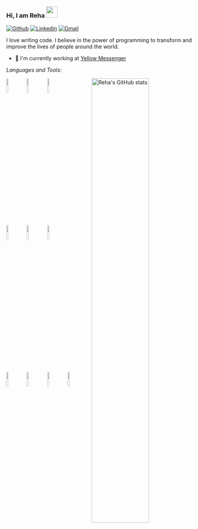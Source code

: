 ### Hi, I am Reha <img src="https://raw.githubusercontent.com/MartinHeinz/MartinHeinz/master/wave.gif" width="30px">
[![Github](https://img.shields.io/badge/-Github-000?style=flat&logo=Github&logoColor=white)](https://github.com/rehasantiago)
[![Linkedin](https://img.shields.io/badge/-LinkedIn-blue?style=flat&logo=Linkedin&logoColor=white)](https://www.linkedin.com/in/reha-santiago/)
[![Gmail](https://img.shields.io/badge/-Gmail-c14438?style=flat&logo=Gmail&logoColor=white)](mailto:santiagoreha.r@gmail.com)

I love writing code. I believe in the power of programming to transform and improve the lives of people around the world. 

- 🏢 I'm currently working at [Yellow Messenger](https://yellowmessenger.com/)


*Languages and Tools:* 
<p>
  <a href="https://github.com/rehasantiago">
    <img align="right" width="55%" src="https://github-readme-stats.vercel.app/api?username=rehasantiago&show_icons=true&line_height=27&count_private=true&include_all_commits=true" alt="Reha's GitHub stats"/>
</a>
  <code><img width="10%" src="https://www.vectorlogo.zone/logos/nodejs/nodejs-horizontal.svg"></code>
  <code><img width="10%" src="https://www.vectorlogo.zone/logos/reactjs/reactjs-ar21.svg"></code>
  <code><img width="10%" src="https://www.vectorlogo.zone/logos/python/python-ar21.svg"></code>
  <br />
  <code><img width="10%" src="https://www.vectorlogo.zone/logos/expressjs/expressjs-ar21.svg"></code>
  <code><img width="10%" src="https://www.vectorlogo.zone/logos/nginx/nginx-ar21.svg"></code>
  <code><img width="10%" src="https://www.vectorlogo.zone/logos/netlify/netlify-ar21.svg"></code>
  <br />
  <code><img width="10%" src="https://www.vectorlogo.zone/logos/djangoproject/djangoproject-ar21.svg"></code>
  <code><img width="10%" src="https://www.vectorlogo.zone/logos/graphql/graphql-ar21.svg"></code>
  <code><img width="10%" src="https://www.vectorlogo.zone/logos/mongodb/mongodb-ar21.svg"></code>
  <code><img width="10%" src="https://www.vectorlogo.zone/logos/docker/docker-ar21.svg"></code>
  
  <br />
</p>
